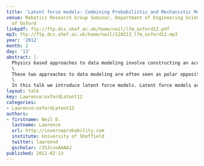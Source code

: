 ```yaml
---
title: 'Latent force models: Combining Probabilistic and Mechanistic Modelling'
venue: Robotics Research Group Seminar, Department of Engineering Science, University
  of Oxford
linkpdf: ftp://ftp.dcs.shef.ac.uk/home/neil/lfm_oxford12.pdf
mp3: ftp://ftp.dcs.shef.ac.uk/home/neil/120213_lfm_oxford12.mp3
year: '2012'
month: 2
day: '13'
abstract: |-
  Physics based approaches to data modeling involve constructing an accurate mechanistic model of data, often based on differential equations. Statistical and machine learning approaches are typically data driven-perhaps through regularized function approximation.\
  \
  These two approaches to data modeling are often seen as polar opposites, but in reality they are two different ends to a spectrum of approaches we might take. Physics based approaches can be seen as strongly mechanistic, the mechanistic assumptions are hard encoded into the model. Data-driven approaches do incorporate assumptions that might be seen as being derived from some underlying mechanism, such as smoothness. In this sense they are weakly mechanistic.\
  \
  In this talk we introduce latent force models. Latent force models are a new approach to data representation that model data through unknown forcing functions that drive differential equation models. By treating the unknown forcing functions with Gaussian process priors we can create probabilistic models that exhibit particular physical characteristics of interest, for example, in dynamical systems resonance and inertia. This allows us to perform a synthesis of the data driven and physical modeling paradigms. A moderately mechanistic approach. We show an application in modelling of human motion capture data.
layout: talk
key: Lawrence:oxfordLatent12
categories:
- Lawrence:oxfordLatent12
authors:
- firstname: Neil D.
  lastname: Lawrence
  url: http://inverseprobability.com
  institute: University of Sheffield
  twitter: lawrennd
  gscholar: r3SJcvoAAAAJ
published: 2012-02-13
---
```

